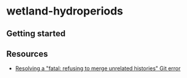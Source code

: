 # wetland-hydroperiods

## Getting started

## Resources
- [Resolving a "fatal: refusing to merge unrelated histories" Git error](https://www.educative.io/edpresso/the-fatal-refusing-to-merge-unrelated-histories-git-error)
